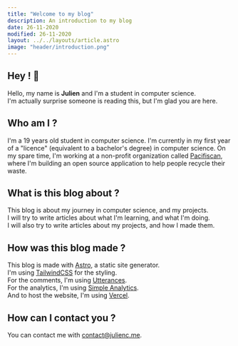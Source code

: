 ```yaml
---
title: "Welcome to my blog"
description: An introduction to my blog
date: 26-11-2020
modified: 26-11-2020
layout: ../../layouts/article.astro
image: "header/introduction.png"
---
```


## Hey ! 👋

Hello, my name is **Julien** and I'm a student in computer science. <br>
I'm actually surprise someone is reading this, but I'm glad you are here.

## Who am I ?

I'm a 19 years old student in computer science. I'm currently in my first year of a "licence" (equivalent to a bachelor's degree) in computer science. On my spare time, I'm working at a non-profit organization called [Pacifiscan](https://pacifiscan.org/), where I'm building an open source application to help people recycle their  waste.

## What is this blog about ?

This blog is about my journey in computer science, and my projects. <br>
I will try to write articles about what I'm learning, and what I'm doing. <br>
I will also try to write articles about my projects, and how I made them.

## How was this blog made ?

This blog is made with [Astro](https://astro.build/), a static site generator. <br>
I'm using [TailwindCSS](https://tailwindcss.com/) for the styling. <br>
For the comments, I'm using [Utterances](https://utteranc.es/). <br>
For the analytics, I'm using [Simple Analytics](https://simpleanalytics.com/). <br>
And to host the website, I'm using [Vercel](https://vercel.com/).

## How can I contact you ?

You can contact me with [contact@julienc.me](mailto:contact@julienc.me). <br>
